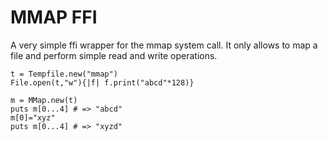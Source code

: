 MMAP FFI
=======

A very simple ffi wrapper for the mmap system call. It only allows to map a file and perform simple read and write operations.

```
t = Tempfile.new("mmap")
File.open(t,"w"){|f| f.print("abcd"*128)}

m = MMap.new(t)
puts m[0...4] # => "abcd"
m[0]="xyz"
puts m[0...4] # => "xyzd"
```
